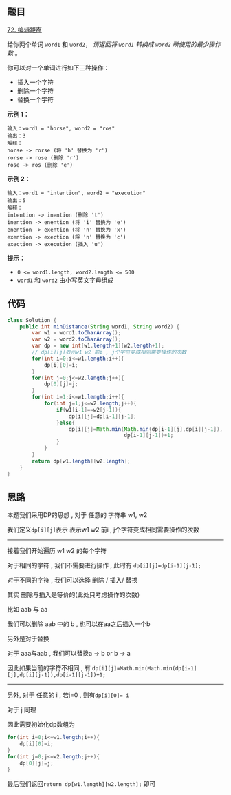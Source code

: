 ## 题目

[72. 编辑距离](https://leetcode.cn/problems/edit-distance/)

给你两个单词 `word1` 和 `word2`， *请返回将 `word1` 转换成 `word2` 所使用的最少操作数* 。

你可以对一个单词进行如下三种操作：

- 插入一个字符
- 删除一个字符
- 替换一个字符

 

**示例 1：**

```
输入：word1 = "horse", word2 = "ros"
输出：3
解释：
horse -> rorse (将 'h' 替换为 'r')
rorse -> rose (删除 'r')
rose -> ros (删除 'e')
```

**示例 2：**

```
输入：word1 = "intention", word2 = "execution"
输出：5
解释：
intention -> inention (删除 't')
inention -> enention (将 'i' 替换为 'e')
enention -> exention (将 'n' 替换为 'x')
exention -> exection (将 'n' 替换为 'c')
exection -> execution (插入 'u')
```

 

**提示：**

- `0 <= word1.length, word2.length <= 500`
- `word1` 和 `word2` 由小写英文字母组成

## 代码

```java
class Solution {
    public int minDistance(String word1, String word2) {
        var w1 = word1.toCharArray();
        var w2 = word2.toCharArray();
        var dp = new int[w1.length+1][w2.length+1];
        // dp[i][j]表示w1 w2 前i , j个字符变成相同需要操作的次数
        for(int i=0;i<=w1.length;i++){
            dp[i][0]=i;
        }
        for(int j=0;j<=w2.length;j++){
            dp[0][j]=j;
        }
        for(int i=1;i<=w1.length;i++){
            for(int j=1;j<=w2.length;j++){
                if(w1[i-1]==w2[j-1]){
                    dp[i][j]=dp[i-1][j-1];
                }else{
                    dp[i][j]=Math.min(Math.min(dp[i-1][j],dp[i][j-1]),
                                      dp[i-1][j-1])+1;
                }
            }
        }
        return dp[w1.length][w2.length];
    }
}
```

## 思路

本题我们采用DP的思想 , 对于 任意的 字符串 w1, w2

我们定义`dp[i][j]`表示 表示w1 w2 前i , j个字符变成相同需要操作的次数

---

接着我们开始遍历 w1 w2 的每个字符 

对于相同的字符 , 我们不需要进行操作 , 此时有 `dp[i][j]=dp[i-1][j-1];`

对于不同的字符 , 我们可以选择 删除  / 插入/ 替换

其实 删除与插入是等价的(此处只考虑操作的次数)

比如 aab 与 aa

我们可以删除 aab 中的 b , 也可以在aa之后插入一个b

另外是对于替换 

对于 aaa与aab , 我们可以替换a -> b  or b -> a

因此如果当前的字符不相同 , 有 `dp[i][j]=Math.min(Math.min(dp[i-1][j],dp[i][j-1]),dp[i-1][j-1])+1;`

---

另外, 对于 任意的 i , 若j=0 , 则有`dp[i][0]= i`

对于 j 同理

因此需要初始化dp数组为

```java
for(int i=0;i<=w1.length;i++){
    dp[i][0]=i;
}
for(int j=0;j<=w2.length;j++){
    dp[0][j]=j;
}
```

最后我们返回`return dp[w1.length][w2.length];` 即可

